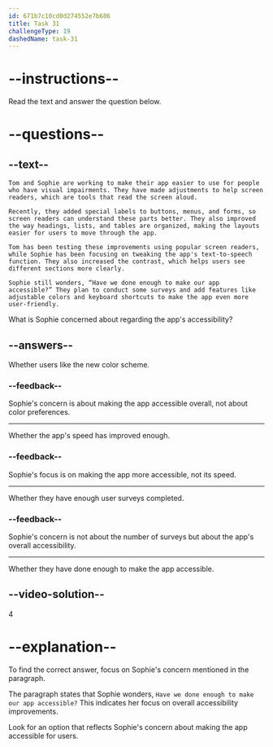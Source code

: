 ```yaml
---
id: 671b7c10cd0d274552e7b686
title: Task 31
challengeType: 19
dashedName: task-31
---
```


<!-- READING -->

# --instructions--

Read the text and answer the question below.

# --questions--

## --text--

`Tom and Sophie are working to make their app easier to use for people who have visual impairments. They have made adjustments to help screen readers, which are tools that read the screen aloud.`

`Recently, they added special labels to buttons, menus, and forms, so screen readers can understand these parts better. They also improved the way headings, lists, and tables are organized, making the layouts easier for users to move through the app.`

`Tom has been testing these improvements using popular screen readers, while Sophie has been focusing on tweaking the app's text-to-speech function. They also increased the contrast, which helps users see different sections more clearly.`

`Sophie still wonders, “Have we done enough to make our app accessible?” They plan to conduct some surveys and add features like adjustable colors and keyboard shortcuts to make the app even more user-friendly.`

What is Sophie concerned about regarding the app's accessibility?

## --answers--

Whether users like the new color scheme.

### --feedback--

Sophie's concern is about making the app accessible overall, not about color preferences.

---

Whether the app's speed has improved enough.

### --feedback--

Sophie's focus is on making the app more accessible, not its speed.

---

Whether they have enough user surveys completed.

### --feedback--

Sophie's concern is not about the number of surveys but about the app's overall accessibility.

---

Whether they have done enough to make the app accessible.

## --video-solution--

4

# --explanation--

To find the correct answer, focus on Sophie's concern mentioned in the paragraph.

The paragraph states that Sophie wonders, `Have we done enough to make our app accessible?` This indicates her focus on overall accessibility improvements.

Look for an option that reflects Sophie's concern about making the app accessible for users.
